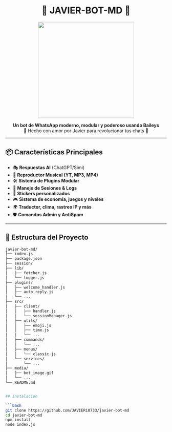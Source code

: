 <h1 align="center">
  🤖 JAVIER-BOT-MD 🌟
</h1>

<p align="center">
  <img src="https://raw.githubusercontent.com/tuusuario/javier-bot-md/main/media/bot_image.gif" width="300"/>
</p>

<p align="center">
  <b>Un bot de WhatsApp moderno, modular y poderoso usando Baileys</b><br>
  🌈 Hecho con amor por Javier para revolucionar tus chats 🌈
</p>

---

## 📦 Características Principales

- 🎭 **Respuestas AI** (ChatGPT/Simi)
- 🎵 **Reproductor Musical (YT, MP3, MP4)**
- 🛠️ **Sistema de Plugins Modular**
- 🧠 **Manejo de Sesiones & Logs**
- 🎨 **Stickers personalizados**
- 🎮 **Sistema de economía, juegos y niveles**
- 🌍 **Traductor, clima, rastreo IP y más**
- 🛡️ **Comandos Admin y AntiSpam**

---

## 📁 Estructura del Proyecto

```bash
javier-bot-md/
├── index.js
├── package.json
├── session/
├── lib/
│   ├── fetcher.js
│   └── logger.js
├── plugins/
│   ├── welcome_handler.js
│   ├── auto_reply.js
│   └── ...
├── src/
│   ├── client/
│   │   ├── handler.js
│   │   └── sessionManager.js
│   ├── utils/
│   │   ├── emoji.js
│   │   ├── time.js
│   │   └── ...
│   ├── commands/
│   │   └── ...
│   ├── menus/
│   │   └── classic.js
│   └── services/
│       └── ...
├── media/
│   ├── bot_image.gif
│   └── ...
└── README.md


## instalacion

```bash
git clone https://github.com/JAVIER10733/javier-bot-md
cd javier-bot-md
npm install
node index.js
